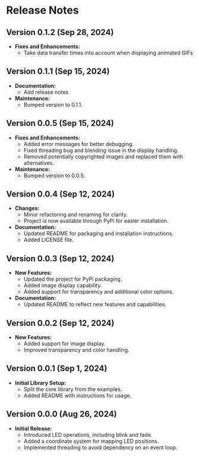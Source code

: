 # Release Notes

## Version 0.1.2 (Sep 28, 2024)
- **Fixes and Enhancements:**
  - Take data transfer times into account when displaying animated GIFs
  
## Version 0.1.1 (Sep 15, 2024)
- **Documentation:**
  - Add release notes
- **Maintenance:**
  - Bumped version to 0.1.1.

## Version 0.0.5 (Sep 15, 2024)
- **Fixes and Enhancements:**
  - Added error messages for better debugging.
  - Fixed threading bug and blending issue in the display handling.
  - Removed potentially copyrighted images and replaced them with alternatives.
- **Maintenance:**
  - Bumped version to 0.0.5.

## Version 0.0.4 (Sep 12, 2024)
- **Changes:**
  - Minor refactoring and renaming for clarity.
  - Project is now available through PyPi for easier installation.
- **Documentation:**
  - Updated README for packaging and installation instructions.
  - Added LICENSE file.

## Version 0.0.3 (Sep 12, 2024)
- **New Features:**
  - Updated the project for PyPi packaging.
  - Added image display capability.
  - Added support for transparency and additional color options.
- **Documentation:**
  - Updated README to reflect new features and capabilities.

## Version 0.0.2 (Sep 12, 2024)
- **New Features:**
  - Added support for image display.
  - Improved transparency and color handling.

## Version 0.0.1 (Sep 1, 2024)
- **Initial Library Setup:**
  - Split the core library from the examples.
  - Added README with instructions for usage.

## Version 0.0.0 (Aug 26, 2024)
- **Initial Release:**
  - Introduced LED operations, including blink and fade.
  - Added a coordinate system for mapping LED positions.
  - Implemented threading to avoid dependency on an event loop.
